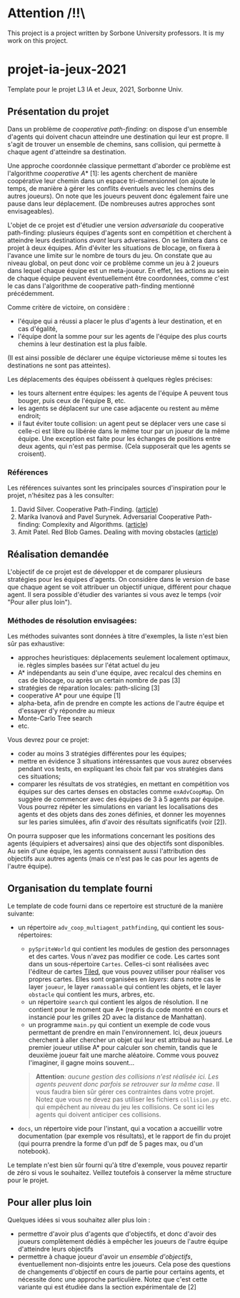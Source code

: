 # Attention /!!\\
This project is a project written by Sorbone University professors. It is my work on this project.
# projet-ia-jeux-2021
Template pour le projet L3 IA et Jeux, 2021, Sorbonne Univ.

## Présentation du projet

Dans un problème de *cooperative path-finding*: on dispose d'un ensemble d'agents qui doivent chacun atteindre une destination qui leur est propre. Il s'agit de trouver un ensemble de chemins, sans collision, qui permette à chaque agent d'atteindre sa destination.

Une approche coordonnée classique permettant d'aborder ce problème est l'algorithme *cooperative A** [1]: les agents cherchent de manière coopérative leur chemin dans un espace tri-dimensionnel (on ajoute le temps, de manière à gérer les conflits éventuels avec les chemins des autres joueurs). On note que les joueurs peuvent donc également faire une pause dans leur déplacement. (De nombreuses autres approches sont envisageables).


L'objet de ce projet est d'étudier une version *adversariale* du cooperative path-finding: plusieurs équipes d'agents sont en compétition et cherchent à atteindre leurs destinations *avant* leurs adversaires. On se limitera dans ce projet à deux équipes.
Afin d'éviter les situations de blocage, on fixera à l'avance une limite sur le nombre de tours du jeu.
On constate que au niveau global, on peut donc voir ce problème comme un jeu à 2 joueurs dans lequel chaque équipe est un meta-joueur. En effet, les actions au sein de chaque équipe peuvent éventuellement être coordonnées, comme c'est le cas dans l'algorithme de cooperative path-finding mentionné précédemment.  

Comme critère de victoire, on considère :
* l'équipe qui a réussi a placer le plus d'agents à leur destination, et en cas d'égalité,
* l'équipe dont la somme pour sur les agents de l'équipe des plus courts chemins à leur destination est la plus faible.

(Il est ainsi possible de déclarer une équipe victorieuse même si toutes les destinations ne sont pas atteintes).


Les déplacements des équipes obéissent à quelques règles précises:
* les tours alternent entre équipes: les agents de l'équipe A peuvent tous bouger, puis ceux de l'équipe B, etc.
* les agents se déplacent sur une case adjacente ou restent au même endroit;
* il faut éviter toute collision: un agent peut se déplacer vers une case si celle-ci est libre ou libérée dans le même tour par un joueur de la même équipe. Une exception est faite pour les échanges de positions entre deux agents, qui n'est pas permise. (Cela supposerait que les agents se croisent).





### Références
Les références suivantes sont les principales sources d'inspiration pour le projet, n'hésitez pas à les consulter:

1. David Silver. Cooperative Path-Finding. ([article](https://www.davidsilver.uk/wp-content/uploads/2020/03/coop-path-AIWisdom.pdf))
2. Marika Ivanová and Pavel Surynek. Adversarial Cooperative Path-finding: Complexity and Algorithms. ([article](https://surynek.net/publications/files/Ivanova-Surynek_ACPF_ICTAI-2014.pdf))
3. Amit Patel. Red Blob Games. Dealing with moving obstacles ([article](http://theory.stanford.edu/~amitp/GameProgramming/MovingObstacles.html))



## Réalisation demandée

L'objectif de ce projet est de développer et de comparer plusieurs stratégies pour les équipes d'agents.
On considère dans le version de base que chaque agent se voit attribuer un objectif unique, différent pour chaque agent. Il sera possible d'étudier des variantes si vous avez le temps (voir "Pour aller plus loin").  

### Méthodes de résolution envisagées:

Les méthodes suivantes sont données à titre d'exemples, la liste n'est bien sûr pas exhaustive:

* approches heuristiques: déplacements seulement localement optimaux, ie. règles simples basées sur l'état actuel du jeu
* A* indépendants au sein d'une équipe, avec recalcul des chemins en cas de blocage, ou après un certain nombre de pas [3]
* stratégies de réparation locales: path-slicing [3]
* cooperative A* pour une équipe [1]
* alpha-beta, afin de prendre en compte les actions de l'autre équipe et d'essayer d'y répondre au mieux
* Monte-Carlo Tree search
* etc.

Vous devrez pour ce projet:
* coder au moins 3 stratégies différentes pour les équipes;
* mettre en évidence 3 situations intéressantes que vous aurez observées pendant vos tests, en expliquant les choix fait par vos stratégies dans ces situations;
* comparer les résultats de vos stratégies, en mettant en compétition vos équipes sur des cartes denses en obstacles comme `exAdvCoopMap`. On suggère de commencer avec des équipes de 3 à 5 agents par équipe. Vous pourrez répéter les simulations en variant les localisations des agents et des objets dans des zones définies, et donner les moyennes sur les paries simulées, afin d'avoir des résultats significatifs (voir [2]).

On pourra supposer que les informations concernant les positions des agents (équipiers et adversaires) ainsi que des objectifs sont disponibles. Au sein d'une équipe, les agents connaissent aussi l'attribution des objectifs aux autres agents (mais ce n'est pas le cas pour les agents de l'autre équipe). 



## Organisation du template fourni

Le template de code fourni dans ce repertoire est structuré de la manière suivante:
* un répertoire `adv_coop_multiagent_pathfinding`, qui contient les sous-répertoires:
  * `pySpriteWorld` qui contient les modules de gestion des personnages et des cartes. Vous n'avez pas modifier ce code.
Les cartes sont dans un sous-répertoire `Cartes`. Celles-ci sont réalisées avec l'éditeur de cartes [Tiled](https://www.mapeditor.org/), que vous pouvez utiliser pour réaliser vos propres cartes. Elles sont organisées en *layers*: dans notre cas le layer `joueur`, le layer `ramassable` qui contient les objets, et le layer `obstacle` qui contient les murs, arbres, etc.
  * un répertoire `search` qui contient les algos de résolution. Il ne contient pour le moment que A* (repris du code montré en cours et instancié pour les grilles 2D avec la distance de Manhattan).
  * un programme `main.py` qui contient un exemple de code vous permettant de prendre en main l'environnement. Ici, deux joueurs cherchent à aller chercher un objet qui leur est attribué au hasard. Le premier joueur utilise A* pour calculer son chemin, tandis que le deuxième joueur fait une marche aléatoire. Comme vous pouvez l'imaginer, il gagne moins souvent...
  > **Attention**: *aucune gestion des collisions n'est réalisée ici. Les agents peuvent donc parfois se retrouver sur la même case*. Il vous faudra bien sûr gérer ces contraintes dans votre projet. Notez que vous ne devez pas utiliser les fichiers `collision.py` etc. qui empêchent au niveau du jeu les collisions. Ce sont ici les agents qui doivent anticiper ces collisions.

* `docs`, un répertoire vide pour l'instant, qui a vocation a accueillir votre documentation (par exemple vos résultats), et le rapport de fin du projet (qui pourra prendre la forme d'un pdf de 5 pages max, ou d'un notebook).

Le template n'est bien sûr fourni qu'à titre d'exemple, vous pouvez repartir de zéro si vous le souhaitez. Veillez toutefois à conserver la même structure pour le projet.



## Pour aller plus loin
Quelques idées si vous souhaitez aller plus loin :
* permettre d'avoir plus d'agents que d'objectifs, et donc d'avoir des joueurs complètement dédiés à empêcher les joueurs de l'autre équipe d'atteindre leurs objectifs
* permettre à chaque joueur d'avoir un *ensemble d'objectifs*, éventuellement non-disjoints entre les joueurs. Cela pose des questions de changements d'objectif en cours de partie pour certains agents, et nécessite donc une approche particulière. Notez que c'est cette variante qui est étudiée dans la section expérimentale de [2]

